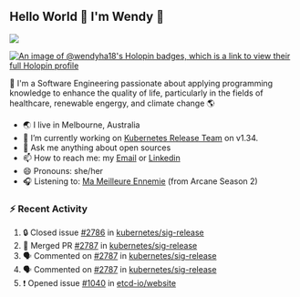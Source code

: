 ## Hello World 👋 I'm Wendy 🧃 
![](https://komarev.com/ghpvc/?username=wendy-ha18)

[![An image of @wendyha18's Holopin badges, which is a link to view their full Holopin profile](https://holopin.me/wendyha18)](https://holopin.io/@wendyha18)

🌱 I'm a Software Engineering passionate about applying programming knowledge to enhance the quality of life, particularly in the fields of healthcare, renewable engergy, and climate change 🌎

- 🌏 I live in Melbourne, Australia
- 🔭 I’m currently working on [Kubernetes Release Team](https://github.com/kubernetes/sig-release/tree/master) on v1.34.
- 💬 Ask me anything about open sources
- 📫 How to reach me: my [Email](mailto:wendyha.sut@gmail.com) or [Linkedin](https://www.linkedin.com/in/wendyha-sut/)
- 😄 Pronouns: she/her
- 🎧 Listening to: [Ma Meilleure Ennemie](https://www.youtube.com/watch?v=1F3OGIFnW1k) (from Arcane Season 2)

### :zap: Recent Activity

<!--START_SECTION:activity-->
1. 🔒 Closed issue [#2786](https://github.com/kubernetes/sig-release/issues/2786) in [kubernetes/sig-release](https://github.com/kubernetes/sig-release)
2. 🎉 Merged PR [#2787](https://github.com/kubernetes/sig-release/pull/2787) in [kubernetes/sig-release](https://github.com/kubernetes/sig-release)
3. 🗣 Commented on [#2787](https://github.com/kubernetes/sig-release/pull/2787#issuecomment-3078565407) in [kubernetes/sig-release](https://github.com/kubernetes/sig-release)
4. 🗣 Commented on [#2787](https://github.com/kubernetes/sig-release/pull/2787#issuecomment-3078541099) in [kubernetes/sig-release](https://github.com/kubernetes/sig-release)
5. ❗ Opened issue [#1040](https://github.com/etcd-io/website/issues/1040) in [etcd-io/website](https://github.com/etcd-io/website)
<!--END_SECTION:activity-->

